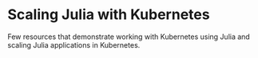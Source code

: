 # Scaling Julia with Kubernetes

Few resources that demonstrate working with Kubernetes using Julia and scaling Julia applications in Kubernetes.
